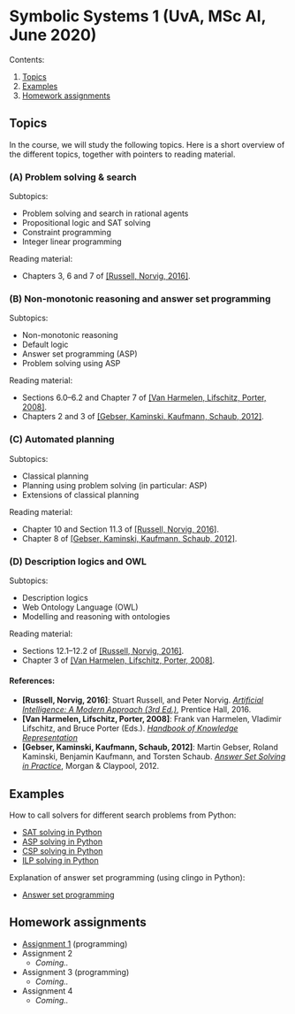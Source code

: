 # Symbolic Systems 1 (UvA, MSc AI, June 2020)

Contents:
1. [Topics](#topics)
1. [Examples](#examples)
1. [Homework assignments](#homework-assignments)

## Topics

In the course, we will study the following topics.
Here is a short overview of the different topics,
together with pointers to reading material.

### (A) Problem solving & search

Subtopics:
- Problem solving and search in rational agents
- Propositional logic and SAT solving
- Constraint programming
- Integer linear programming

Reading material:
- Chapters 3, 6 and 7 of [[Russell, Norvig, 2016]](#aima).

### (B) Non-monotonic reasoning and answer set programming

Subtopics:
- Non-monotonic reasoning
- Default logic
- Answer set programming (ASP)
- Problem solving using ASP

Reading material:
- Sections 6.0–6.2 and Chapter 7 of [[Van Harmelen, Lifschitz, Porter, 2008]](#hokr).
- Chapters 2 and 3 of [[Gebser, Kaminski, Kaufmann, Schaub, 2012]](#assip).

### (C) Automated planning

Subtopics:
- Classical planning
- Planning using problem solving (in particular: ASP)
- Extensions of classical planning

Reading material:
- Chapter 10 and Section 11.3 of [[Russell, Norvig, 2016]](#aima).
- Chapter 8 of [[Gebser, Kaminski, Kaufmann, Schaub, 2012]](#assip).

### (D) Description logics and OWL

Subtopics:
- Description logics
- Web Ontology Language (OWL)
- Modelling and reasoning with ontologies

Reading material:
- Sections 12.1–12.2 of [[Russell, Norvig, 2016]](#aima).
- Chapter 3 of [[Van Harmelen, Lifschitz, Porter, 2008]](#hokr).

#### References:

<a name="aima"></a>
- **[Russell, Norvig, 2016]**: Stuart Russell, and Peter Norvig. [*Artificial Intelligence: A Modern Approach (3rd Ed.)*](http://aima.cs.berkeley.edu/), Prentice Hall, 2016.
<a name="hokr"></a>
- **[Van Harmelen, Lifschitz, Porter, 2008]**: Frank van Harmelen, Vladimir Lifschitz, and Bruce Porter (Eds.). [*Handbook of Knowledge Representation*](https://dai.fmph.uniba.sk/~sefranek/kri/handbook/)
<a name="assip"></a>
- **[Gebser, Kaminski, Kaufmann, Schaub, 2012]**: Martin Gebser, Roland Kaminski, Benjamin Kaufmann, and Torsten Schaub. [*Answer Set Solving in Practice*](https://potassco.org/book/), Morgan & Claypool, 2012.

## Examples

How to call solvers for different search problems from Python:
- [SAT solving in Python](examples/sat.ipynb)
- [ASP solving in Python](examples/asp.ipynb)
- [CSP solving in Python](examples/csp.ipynb)
- [ILP solving in Python](examples/ilp.ipynb)

Explanation of answer set programming (using clingo in Python):
- [Answer set programming](examples/answer-sets.ipynb)

## Homework assignments

- [Assignment 1](hw1/assignment.md) (programming)
- Assignment 2
  - *Coming..*
- Assignment 3 (programming)
  - *Coming..*
- Assignment 4
  - *Coming..*
